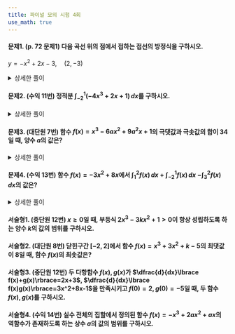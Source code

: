 ```yaml
---
title: 파이널 모의 시험 4회
use_math: true
---
```


#### 문제1. (p. 72 문제1) 다음 곡선 위의 점에서 접하는 접선의 방정식을 구하시오.

$y=-x^2+2 x-3,\quad (2, -3)$

<details> 
  <summary>상세한 풀이</summary> 
   <p><img src="/assets/Pasted image 20231128160658.png"/></p>
 </details>

#### 문제2. (수익 11번) 정적분 $\displaystyle\int_{-2}^1(-4 x^3+2 x+1)\,dx$를 구하시오.

<details> 
  <summary>상세한 풀이</summary> 
   <p><img src="/assets/Pasted image 20231128160709.png"/></p>
 </details>

#### 문제3. (대단원 7번) 함수 $f(x)=x^3-6ax^2+9a^2x+1$의 극댓값과 극솟값의 합이 $34$일 때, 양수 $a$의 값은?

<details> 
  <summary>상세한 풀이</summary> 
   <p><img src="/assets/Pasted image 20231128160725.png"/></p>
 </details>

#### 문제4. (수익 13번) 함수 $f(x)=-3x^2+8x$에서 $\displaystyle\int_1^2 f(x)\, dx+\displaystyle\int_{-2}^1 f(x)\,dx$ $-\displaystyle\int_3^2 f(x)\,dx$의 값은?

<details> 
  <summary>상세한 풀이</summary> 
   <p><img src="/assets/Pasted image 20231128160735.png"/></p>
 </details>

#### 서술형1. (중단원 12번) $x\ge0$일 때, 부등식 $2x^3-3kx^2+1>0$이 항상 성립하도록 하는 양수 $k$의 값의 범위를 구하시오.



#### 서술형2. (대단원 8번) 닫힌구간 $[-2, 2]$에서 함수 $f(x)=x^3+3x^2+k-5$의 최댓값이 $8$일 때, 함수 $f(x)$의 최솟값은?



#### 서술형3. (중단원 12번) 두 다항함수 $f(x), g(x)$가 $\dfrac{d}{dx}\lbrace f(x)+g(x)\rbrace=2x+3$, $\dfrac{d}{dx}\lbrace f(x)g(x)\rbrace=3x^2+8x-1$을 만족시키고 $f(0)=2, g(0)=-5$일 때, 두 함수 $f(x), g(x)$를 구하시오.




#### 서술형4. (수익 14번) 실수 전체의 집할에서 정의된 함수 $f(x)=-x^3+2ax^2+ax$의 역함수가 존재하도록 하는 상수 $a$의 값의 범위를 구하시오.

